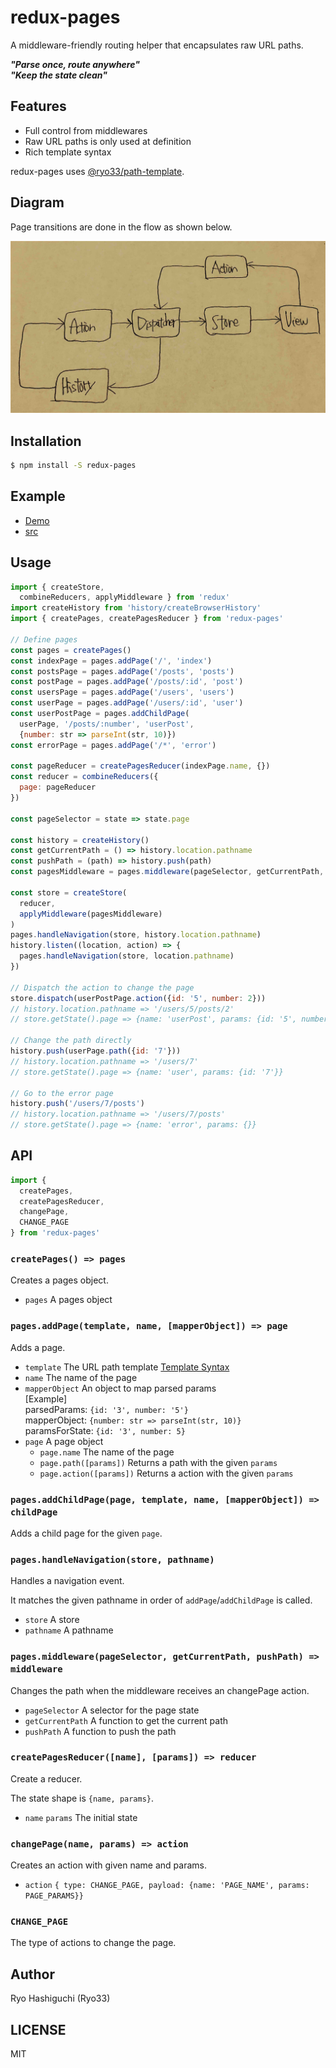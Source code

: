 # redux-pages
A middleware-friendly routing helper that encapsulates raw URL paths.

***"Parse once, route anywhere"***  
***"Keep the state clean"***  

## Features
- Full control from middlewares
- Raw URL paths is only used at definition
- Rich template syntax

redux-pages uses [@ryo33/path-template](https://github.com/ryo33/path-template).

## Diagram
Page transitions are done in the flow as shown below.

![diagram.jpg](diagram.jpg)

## Installation
```bash
$ npm install -S redux-pages
```

## Example
- [Demo](http://ryo33.com/redux-pages/#/)
- [src](https://github.com/ryo33/redux-pages/tree/master/example/src)

## Usage
```javascript
import { createStore,
  combineReducers, applyMiddleware } from 'redux'
import createHistory from 'history/createBrowserHistory'
import { createPages, createPagesReducer } from 'redux-pages'

// Define pages
const pages = createPages()
const indexPage = pages.addPage('/', 'index')
const postsPage = pages.addPage('/posts', 'posts')
const postPage = pages.addPage('/posts/:id', 'post')
const usersPage = pages.addPage('/users', 'users')
const userPage = pages.addPage('/users/:id', 'user')
const userPostPage = pages.addChildPage(
  userPage, '/posts/:number', 'userPost',
  {number: str => parseInt(str, 10)})
const errorPage = pages.addPage('/*', 'error')

const pageReducer = createPagesReducer(indexPage.name, {})
const reducer = combineReducers({
  page: pageReducer
})

const pageSelector = state => state.page

const history = createHistory()
const getCurrentPath = () => history.location.pathname
const pushPath = (path) => history.push(path)
const pagesMiddleware = pages.middleware(pageSelector, getCurrentPath, pushPath)

const store = createStore(
  reducer,
  applyMiddleware(pagesMiddleware)
)
pages.handleNavigation(store, history.location.pathname)
history.listen((location, action) => {
  pages.handleNavigation(store, location.pathname)
})

// Dispatch the action to change the page
store.dispatch(userPostPage.action({id: '5', number: 2}))
// history.location.pathname => '/users/5/posts/2'
// store.getState().page => {name: 'userPost', params: {id: '5', number: 2}}

// Change the path directly
history.push(userPage.path({id: '7'}))
// history.location.pathname => '/users/7'
// store.getState().page => {name: 'user', params: {id: '7'}}

// Go to the error page
history.push('/users/7/posts')
// history.location.pathname => '/users/7/posts'
// store.getState().page => {name: 'error', params: {}}
```

## API

```javascript
import {
  createPages,
  createPagesReducer,
  changePage,
  CHANGE_PAGE
} from 'redux-pages'
```

### `createPages() => pages`
Creates a pages object.

- `pages` A pages object

### `pages.addPage(template, name, [mapperObject]) => page`
Adds a page.

- `template` The URL path template
[Template Syntax](https://github.com/ryo33/path-template#template-syntax)
- `name` The name of the page
- `mapperObject` An object to map parsed params  
  [Example]  
  parsedParams: `{id: '3', number: '5'}`  
  mapperObject: `{number: str => parseInt(str, 10)}`  
  paramsForState: `{id: '3', number: 5}`  
- `page` A page object
  - `page.name` The name of the page
  - `page.path([params])` Returns a path with the given `params`
  - `page.action([params])` Returns a action with the given `params`

### `pages.addChildPage(page, template, name, [mapperObject]) => childPage`
Adds a child page for the given `page`.

### `pages.handleNavigation(store, pathname)`
Handles a navigation event.

It matches the given pathname in order of `addPage`/`addChildPage` is called.

- `store` A store
- `pathname` A pathname

### `pages.middleware(pageSelector, getCurrentPath, pushPath) => middleware`
Changes the path when the middleware receives an changePage action.

- `pageSelector` A selector for the page state
- `getCurrentPath` A function to get the current path
- `pushPath` A function to push the path

### `createPagesReducer([name], [params]) => reducer`
Create a reducer.

The state shape is `{name, params}`.

- `name` `params` The initial state

### `changePage(name, params) => action`
Creates an action with given name and params.

- `action` `{ type: CHANGE_PAGE, payload: {name: 'PAGE_NAME', params: PAGE_PARAMS}}`

### `CHANGE_PAGE`
The type of actions to change the page.

## Author
Ryo Hashiguchi (Ryo33)

## LICENSE
MIT
